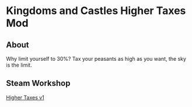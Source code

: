 # Kingdoms and Castles Higher Taxes Mod

## About

Why limit yourself to 30%? Tax your peasants as high as you want, the sky is the limit.

## Steam Workshop
[Higher Taxes v1]()
